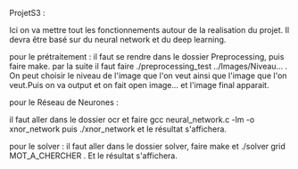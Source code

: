 ProjetS3 :

Ici on va mettre tout les fonctionnements autour de la realisation du projet.
Il devra être basé sur du neural network et du deep learning.

pour le prétraitement :
il faut se rendre dans le dossier Preprocessing, puis faire make. par la suite il faut faire ./preprocessing_test ../Images/Niveau... . On peut choisir le niveau de l'image que l'on veut ainsi que l'image que l'on veut.Puis on va output et on fait open image...  et l'image final apparait.

pour le Réseau de Neurones :

il faut aller dans le dossier ocr et faire gcc neural_network.c -lm -o xnor_network puis ./xnor_network  et le résultat s'affichera.

pour le solver :
il faut aller dans le dossier solver, faire make et ./solver grid MOT_A_CHERCHER . Et le résultat s'affichera.
